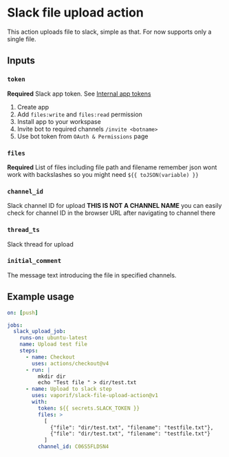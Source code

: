 # Slack file upload action

This action uploads file to slack, simple as that. For now supports only a
single file.

## Inputs

### `token`

**Required** Slack app token. See
[Internal app tokens](https://slack.com/intl/en-ru/help/articles/215770388-Create-and-regenerate-API-tokens#internal-app-tokens)

1. Create app
1. Add `files:write` and `files:read` permission
1. Install app to your workspase
1. Invite bot to required channels `/invite <botname>`
1. Use bot token from `OAuth & Permissions` page

### `files`

**Required** List of files including file path and filename remember json wont
work with backslashes so you might need `${{ toJSON(variable) }}`

### `channel_id`

Slack channel ID for upload **THIS IS NOT A CHANNEL NAME** you can easily check
for channel ID in the browser URL after navigating to channel there

### `thread_ts`

Slack thread for upload

### `initial_comment`

The message text introducing the file in specified channels.

## Example usage

```yaml
on: [push]

jobs:
  slack_upload_job:
    runs-on: ubuntu-latest
    name: Upload test file
    steps:
      - name: Checkout
        uses: actions/checkout@v4
      - run: |
          mkdir dir
          echo "Test file " > dir/test.txt
      - name: Upload to slack step
        uses: vaporif/slack-file-upload-action@v1
        with:
          token: ${{ secrets.SLACK_TOKEN }}
          files: >
            [
              {"file": "dir/test.txt", "filename": "testfile.txt"},
              {"file": "dir/test.txt", "filename": "testfile.txt"}
            ]
          channel_id: C06S5FLDSN4
```
